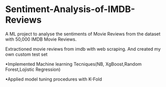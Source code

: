 # Sentiment-Analysis-of-IMDB-Reviews
A ML project to analyse the sentiments of Movie Reviews from the dataset with 50,000 IMDB Movie Reviews.

Extractioned movie reviews from imdb with web scraping. And created my own custom test set

•Implemented Machine learning Tecniques(NB, XgBoost,Random Forest,Lojistic Regression)

•Applied model tuning procedures with K-Fold
